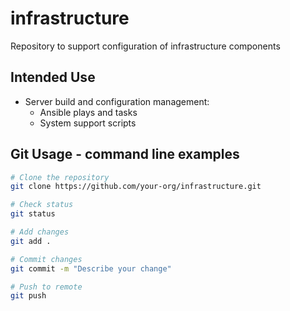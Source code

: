 # infrastructure
Repository to support configuration of infrastructure components

## Intended Use
  - Server build and configuration management:
    - Ansible plays and tasks
    - System support scripts

## Git Usage - command line examples

```bash
# Clone the repository
git clone https://github.com/your-org/infrastructure.git

# Check status
git status

# Add changes
git add .

# Commit changes
git commit -m "Describe your change"

# Push to remote
git push
```